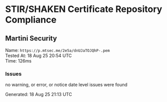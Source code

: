 # STIR/SHAKEN Certificate Repository Compliance

## Martini Security

Name: `https://p.mtsec.me/2e5a/dnUJaTOJQhP-.pem`\
Tested At: 18 Aug 25 20:54 UTC\
Time: 126ms

### Issues

no warning, or error, or notice date level issues were found

Generated: 18 Aug 25 21:13 UTC